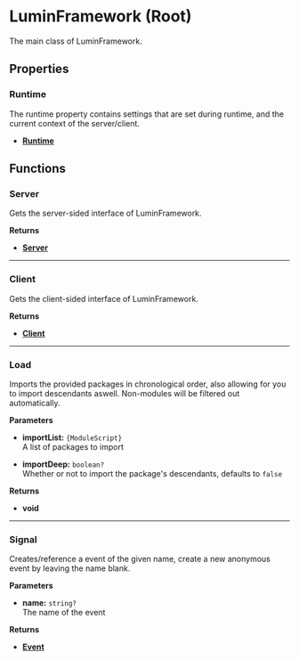 # LuminFramework (Root)

The main class of LuminFramework.

## Properties

### Runtime <Badge type="tip" text="read only" />

The runtime property contains settings that are set during runtime, and the current context of the server/client.

* [**Runtime**](/api/runtime/)

## Functions

### Server <Badge type="danger" text="server" />

Gets the server-sided interface of LuminFramework.

**Returns**

* [**Server**](/api/server)

---

### Client <Badge type="danger" text="client" /> <Badge type="warning" text="yields" />

Gets the client-sided interface of LuminFramework.

**Returns**

* [**Client**](/api/client)

---

### Load

Imports the provided packages in chronological order, also allowing for you to import descendants aswell. Non-modules will be filtered out automatically.

**Parameters**

* **importList:** `{ModuleScript}`\
A list of packages to import

* **importDeep:** `boolean?`\
Whether or not to import the package's descendants, defaults to `false`

**Returns**

* **void**

---

### Signal

Creates/reference a event of the given name, create a new anonymous event by leaving the name blank.

**Parameters**

* **name:** `string?`\
The name of the event

**Returns**

* [**Event**](/api/event)